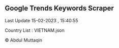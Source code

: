 

## Google Trends Keywords Scraper 
 
Last Update 15-02-2023 , 15:40:55

Country List :
VIETNAM.json



© Abdul Muttaqin 
